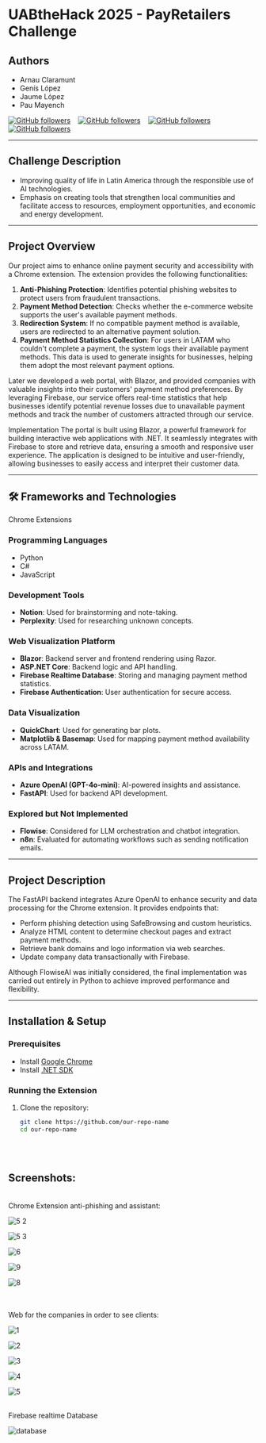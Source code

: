 # UABtheHack 2025 - PayRetailers Challenge

## Authors
- Arnau Claramunt
- Genís López
- Jaume López
- Pau Mayench

[![GitHub followers](https://img.shields.io/github/followers/ArnauCS03?label=ArnauCS03)](https://github.com/ArnauCS03) &nbsp;&nbsp; 
[![GitHub followers](https://img.shields.io/github/followers/GenisLopez5?label=GenisLopez5)](https://github.com/GenisLopez5) &nbsp;&nbsp; 
[![GitHub followers](https://img.shields.io/github/followers/EncryptEx?label=EncryptEx)](https://github.com/EncryptEx) &nbsp;&nbsp; 
[![GitHub followers](https://img.shields.io/github/followers/PauMayench?label=PauMayench)](https://github.com/PauMayench)  

---

## Challenge Description
- Improving quality of life in Latin America through the responsible use of AI technologies.
- Emphasis on creating tools that strengthen local communities and facilitate access to resources, employment opportunities, and economic and energy development.

---

## Project Overview
Our project aims to enhance online payment security and accessibility with a Chrome extension. The extension provides the following functionalities:

1. **Anti-Phishing Protection**: Identifies potential phishing websites to protect users from fraudulent transactions.
2. **Payment Method Detection**: Checks whether the e-commerce website supports the user's available payment methods.
3. **Redirection System**: If no compatible payment method is available, users are redirected to an alternative payment solution.
4. **Payment Method Statistics Collection**: For users in LATAM who couldn't complete a payment, the system logs their available payment methods. This data is used to generate insights for businesses, helping them adopt the most relevant payment options.


Later we developed a web portal, with Blazor, and provided companies with valuable insights into their customers' payment method preferences. By leveraging Firebase, our service offers real-time statistics that help businesses identify potential revenue losses due to unavailable payment methods and track the number of customers attracted through our service.

Implementation
The portal is built using Blazor, a powerful framework for building interactive web applications with .NET. It seamlessly integrates with Firebase to store and retrieve data, ensuring a smooth and responsive user experience. The application is designed to be intuitive and user-friendly, allowing businesses to easily access and interpret their customer data.


---

## 🛠️ Frameworks and Technologies

Chrome Extensions

### Programming Languages
- Python
- C# 
- JavaScript

### Development Tools
- **Notion**: Used for brainstorming and note-taking.
- **Perplexity**: Used for researching unknown concepts.

### Web Visualization Platform
- **Blazor**: Backend server and frontend rendering using Razor.
- **ASP.NET Core**: Backend logic and API handling.
- **Firebase Realtime Database**: Storing and managing payment method statistics.
- **Firebase Authentication**: User authentication for secure access.

### Data Visualization
- **QuickChart**: Used for generating bar plots.
- **Matplotlib & Basemap**: Used for mapping payment method availability across LATAM.

### APIs and Integrations
- **Azure OpenAI (GPT-4o-mini)**: AI-powered insights and assistance.
- **FastAPI**: Used for backend API development.

### Explored but Not Implemented
- **Flowise**: Considered for LLM orchestration and chatbot integration.
- **n8n**: Evaluated for automating workflows such as sending notification emails.

---

## Project Description
The FastAPI backend integrates Azure OpenAI to enhance security and data processing for the Chrome extension. It provides endpoints that:
- Perform phishing detection using SafeBrowsing and custom heuristics.
- Analyze HTML content to determine checkout pages and extract payment methods.
- Retrieve bank domains and logo information via web searches.
- Update company data transactionally with Firebase.

Although FlowiseAI was initially considered, the final implementation was carried out entirely in Python to achieve improved performance and flexibility.

---

## Installation & Setup

### Prerequisites
- Install [Google Chrome](https://www.google.com/chrome/)
- Install [.NET SDK](https://dotnet.microsoft.com/download/dotnet)

### Running the Extension
1. Clone the repository:
   ```sh
   git clone https://github.com/our-repo-name
   cd our-repo-name


<br><br>

## Screenshots:

<br>
Chrome Extension anti-phishing and assistant:

![5 2](https://github.com/user-attachments/assets/d20d50ba-1366-49a8-9fb5-ca72a9416070)

![5 3](https://github.com/user-attachments/assets/80bd8002-354b-4f31-a404-776c1ad8d222)

![6](https://github.com/user-attachments/assets/beaa5438-5337-4459-a78c-6509afe8aaca)

![9](https://github.com/user-attachments/assets/ace7f808-c0b1-4599-9d15-7e955167e230)

![8](https://github.com/user-attachments/assets/d2b59a49-7a7b-4794-a797-d0cb2be6796f)

<br><br>
Web for the companies in order to see clients:

![1](https://github.com/user-attachments/assets/82d566f2-aa4c-4e36-aac3-3e68d28c261c)

![2](https://github.com/user-attachments/assets/c78dfad5-c3e0-4798-b458-9b54b2910702)

![3](https://github.com/user-attachments/assets/dbbd41f3-0e3b-4761-a55f-83913e2fbf90)

![4](https://github.com/user-attachments/assets/36dde0ae-c1d8-4de2-8269-9a4d67782960)

![5](https://github.com/user-attachments/assets/999b5b77-f596-421f-a828-112636abe8a3)

<br>
Firebase realtime Database

![database](https://github.com/user-attachments/assets/e895fae9-f570-4fb3-83dc-7d49c0494226)



